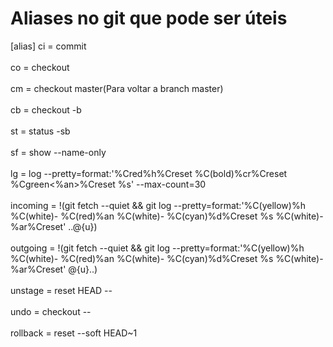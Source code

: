 # Aliases no git que pode ser úteis

[alias]
  ci = commit
  <br>
  <br>
  co = checkout
  <br>
  <br>
  cm = checkout master(Para voltar a branch master)
  <br>
  <br>
  cb = checkout -b
  <br>
  <br>
  st = status -sb
  <br>
  <br>
  sf = show --name-only
  <br>
  <br>
  lg = log --pretty=format:'%Cred%h%Creset %C(bold)%cr%Creset %Cgreen<%an>%Creset %s' --max-count=30
  <br>
  <br>
  incoming = !(git fetch --quiet && git log --pretty=format:'%C(yellow)%h %C(white)- %C(red)%an %C(white)- %C(cyan)%d%Creset %s %C(white)- %ar%Creset' ..@{u})
  <br>
  <br>
  outgoing = !(git fetch --quiet && git log --pretty=format:'%C(yellow)%h %C(white)- %C(red)%an %C(white)- %C(cyan)%d%Creset %s %C(white)- %ar%Creset' @{u}..)
  <br>
  <br>
  unstage = reset HEAD --
  <br>
  <br>
  undo = checkout --
  <br>
  <br>
  rollback = reset --soft HEAD~1
